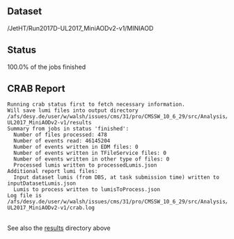 ## Dataset 
/JetHT/Run2017D-UL2017_MiniAODv2-v1/MINIAOD
## Status 
100.0% of the jobs finished
## CRAB Report 
```
Running crab status first to fetch necessary information.
Will save lumi files into output directory /afs/desy.de/user/w/walsh/issues/cms/31/pro/CMSSW_10_6_29/src/Analysis/Ntuplizer/test/crab_projects_JetHT_UL2017/crab_JetHT_Run2017D-UL2017_MiniAODv2-v1/results
Summary from jobs in status 'finished':
  Number of files processed: 478
  Number of events read: 46145204
  Number of events written in EDM files: 0
  Number of events written in TFileService files: 0
  Number of events written in other type of files: 0
  Processed lumis written to processedLumis.json
Additional report lumi files:
  Input dataset lumis (from DBS, at task submission time) written to inputDatasetLumis.json
  Lumis to process written to lumisToProcess.json
Log file is /afs/desy.de/user/w/walsh/issues/cms/31/pro/CMSSW_10_6_29/src/Analysis/Ntuplizer/test/crab_projects_JetHT_UL2017/crab_JetHT_Run2017D-UL2017_MiniAODv2-v1/crab.log
```
<br>See also the [results](results) directory above<br>
